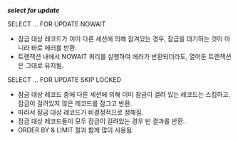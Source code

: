 
***select for update***

SELECT ... FOR UPDATE NOWAIT  
- 잠금 대상 레코드가 이미 다른 세션에 의해 잠겨있는 경우, 잠금을 대기하는 것이 아니라 바로 에러를 반환.    
- 트랜잭션 내에서 NOWAIT 쿼리를 실행하여 에러가 반환되더라도, 열어둔 트랜잭션은 그대로 유지됨.  

SELECT ... FOR UPDATE SKIP LOCKED  
- 잠금 대상 레코드 중에 다른 세션에 의해 이미 잠금이 걸려 있는 레코드는 스킵하고, 잠금이 걸려있지 않은 레코드를 잠그고 반환.  
- 따라서 잠금 대상 레코드가 비결정적으로 정해짐.  
- 잠금 대상 레코드들이 모두 잠금이 걸려있는 경우 빈 결과를 반환.
- ORDER BY & LIMIT 절과 함께 많이 사용됨.
